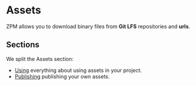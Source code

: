 # Assets
ZPM allows you to download binary files from **Git LFS** repositories and **urls**.

## Sections

We split the Assets section:

* [Using](using) everything about using assets in your project.
* [Publishing](publishing) publishing your own assets.